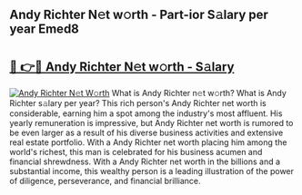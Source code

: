 ## Andy Richter N𝚎t w𝚘rth - Part-ior S𝚊lary per year Emed8

# <h2><a href="http://gc2lej.nevu.top/?p=Andy+Richter">🔗 👉🔴 Andy Richter N𝚎t w𝚘rth - S𝚊lary</a></h2>

[![Andy Richter N𝚎t W𝚘rth](https://i.imgur.com/Oavwk0R.jpeg)](http://gc2lej.nevu.top/?p=Andy+Richter)
What is Andy Richter n𝚎t w𝚘rth? What is Andy Richter s𝚊lary per year?
This rich person's Andy Richter net worth is considerable, earning him a spot among the industry's most affluent. His yearly remuneration is impressive, but Andy Richter net worth is rumored to be even larger as a result of his diverse business activities and extensive real estate portfolio. With a Andy Richter net worth placing him among the world's richest, this man is celebrated for his business acumen and financial shrewdness. With a Andy Richter net worth in the billions and a substantial income, this wealthy person is a leading illustration of the power of diligence, perseverance, and financial brilliance.
